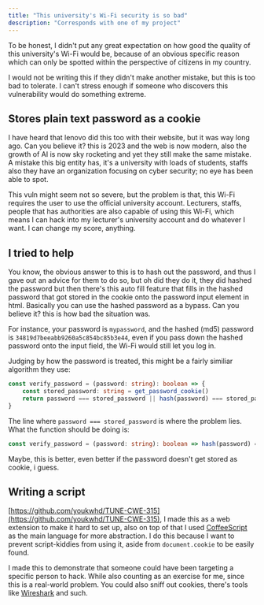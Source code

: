 ```yaml
---
title: "This university's Wi-Fi security is so bad"
description: "Corresponds with one of my project"
---
```


To be honest, I didn't put any great expectation on how good the quality of this university's Wi-Fi would be, because of an obvious specific reason which can only be spotted within the perspective of citizens in my country.

I would not be writing this if they didn't make another mistake, but this is too bad to tolerate. I can't stress enough if someone who discovers this vulnerability would do something extreme.

## Stores plain text password as a cookie

I have heard that lenovo did this too with their website, but it was way long ago. Can you believe it? this is 2023 and the web is now modern, also the growth of AI is now sky rocketing and yet they still make the same mistake. A mistake this big entity has, it's a university with loads of students, staffs also they have an organization focusing on cyber security; no eye has been able to spot.

This vuln might seem not so severe, but the problem is that, this Wi-Fi requires the user to use the official university account. Lecturers, staffs, people that has authorities are also capable of using this Wi-Fi, which means I can hack into my lecturer's university account and do whatever I want. I can change my score, anything.

## I tried to help

You know, the obvious answer to this is to hash out the password, and thus I gave out an advice for them to do so, but oh did they do it, they did hashed the password but then there's this auto fill feature that fills in the hashed password that got stored in the cookie onto the password input element in html. Basically you can use the hashed password as a bypass. Can you believe it? this is how bad the situation was.

For instance, your password is `mypassword`, and the hashed (md5) password is `34819d7beeabb9260a5c854bc85b3e44`, even if you pass down the hashed password onto the input field, the Wi-Fi would still let you log in.

Judging by how the password is treated, this might be a fairly similiar algorithm they use:

```typescript
const verify_password = (password: string): boolean => {
    const stored_password: string = get_password_cookie()
    return password === stored_password || hash(password) === stored_password
}
```

The line where `password === stored_password` is where the problem lies. What the function should be doing is:

```typescript
const verify_password = (password: string): boolean => hash(password) === get_password_cookie()
```

Maybe, this is better, even better if the password doesn't get stored as cookie, i guess.

## Writing a script

[https://github.com/youkwhd/TUNE-CWE-315](https://github.com/youkwhd/TUNE-CWE-315), I made this as a web extension to make it hard to set up, also on top of that I used [CoffeeScript](https://coffeescript.org/) as the main language for more abstraction. I do this because I want to prevent script-kiddies from using it, aside from `document.cookie` to be easily found.

I made this to demonstrate that someone could have been targeting a specific person to hack. While also counting as an exercise for me, since this is a real-world problem. You could also sniff out cookies, there's tools like [Wireshark](https://www.wireshark.org/) and such.
